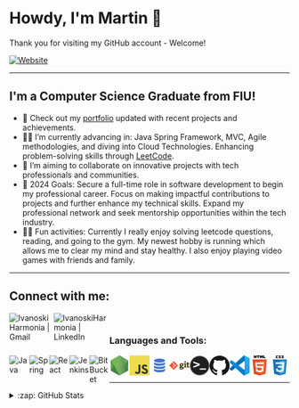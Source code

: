 # Howdy, I'm Martin 👋

Thank you for visiting my GitHub account - Welcome!

[![Website](https://img.shields.io/website?label=Portfolio&style=for-the-badge&url=https%3A%2F%2Fcodestackr.com)](https://ivanoskiharmonia.github.io/MartinIvanoski-Portfolio/)

---

## I'm a Computer Science Graduate from FIU!

- 🔭 Check out my [portfolio][website] updated with recent projects and achievements.
- 👨‍💻 I’m currently advancing in: Java Spring Framework, MVC, Agile methodologies, and diving into Cloud Technologies. Enhancing problem-solving skills through [LeetCode][leetcode].
- 👯 I’m aiming to collaborate on innovative projects with tech professionals and communities.
- 🥅 2024 Goals: Secure a full-time role in software development to begin my professional career. Focus on making impactful contributions to projects and further enhance my technical skills. Expand my professional network and seek mentorship opportunities within the tech industry.
- 🏃‍♂️ Fun activities: Currently I really enjoy solving leetcode questions, reading, and going to the gym. My newest hobby is running which allows me to clear my mind and stay healthy. I also enjoy playing video games with friends and family.

---

## Connect with me:

[<img align="left" alt="IvanoskiHarmonia | Gmail" width="80px" src="https://img.shields.io/badge/Gmail-D14836?style=for-the-badge&logo=gmail&logoColor=white" />][gmail]
[<img align="left" alt="IvanoskiHarmonia | LinkedIn" width="100px" src="https://img.shields.io/badge/LinkedIn-0077B5?style=for-the-badge&logo=linkedin&logoColor=white" />][linkedin]

<br />

### Languages and Tools:

<img align="left" alt="Java" width="36px" src="https://brandslogos.com/wp-content/uploads/images/large/java-logo-1.png" /> 
<img align="left" alt="Spring" width="36px" src="https://brandslogos.com/wp-content/uploads/images/large/spring-logo.png" />
<img align="left" alt="React" width="36px" src="https://brandslogos.com/wp-content/uploads/images/large/react-logo.png" />
<img align="left" alt="Jenkins" width="36px" src="https://brandslogos.com/wp-content/uploads/images/large/jenkins-logo-1.png" />
<img align="left" alt="BitBucket" width="36px" src="https://brandslogos.com/wp-content/uploads/images/large/bitbucket-logo-1.png" />
<img align="left" alt="Node.js" width="36px" src="https://raw.githubusercontent.com/github/explore/80688e429a7d4ef2fca1e82350fe8e3517d3494d/topics/nodejs/nodejs.png" />
<img align="left" alt="JavaScript" width="36px" src="https://raw.githubusercontent.com/github/explore/80688e429a7d4ef2fca1e82350fe8e3517d3494d/topics/javascript/javascript.png" />
<img align="left" alt="SQL" width="36px" src="https://raw.githubusercontent.com/github/explore/80688e429a7d4ef2fca1e82350fe8e3517d3494d/topics/sql/sql.png" />
<img align="left" alt="Git" width="36px" src="https://raw.githubusercontent.com/github/explore/80688e429a7d4ef2fca1e82350fe8e3517d3494d/topics/git/git.png" />
<img align="left" alt="Terminal" width="36px" src="https://raw.githubusercontent.com/github/explore/80688e429a7d4ef2fca1e82350fe8e3517d3494d/topics/terminal/terminal.png" />
<img align="left" alt="GitHub" width="36px" src="https://raw.githubusercontent.com/github/explore/78df643247d429f6cc873026c0622819ad797942/topics/github/github.png" />
<img align="left" alt="Visual Studio Code" width="36px" src="https://raw.githubusercontent.com/github/explore/80688e429a7d4ef2fca1e82350fe8e3517d3494d/topics/visual-studio-code/visual-studio-code.png" />
<img align="left" alt="HTML5" width="36px" src="https://raw.githubusercontent.com/github/explore/80688e429a7d4ef2fca1e82350fe8e3517d3494d/topics/html/html.png" />
<img align="left" alt="CSS3" width="36px" src="https://raw.githubusercontent.com/github/explore/80688e429a7d4ef2fca1e82350fe8e3517d3494d/topics/css/css.png" />

<br />
<br />

---

<details>
  <summary>:zap: GitHub Stats</summary>

[![Martin's GitHub stats](https://github-readme-stats.vercel.app/api?username=ivanoskiharmonia)](https://github.com/ivanoskiHarmonia/github-readme-stats)

</details>

[website]: https://ivanoskiharmonia.github.io/MartinIvanoski-Portfolio/
[linkedin]: https://www.linkedin.com/in/martin-ivanoski-385843195/
[twitter]: https://twitter.com/Martin_Ivanoski
[gmail]: mailto:macohiho@gmail.com
[100DaysOfCode]: https://100daysofcode.com/
[adorned]: https://github.com/IvanoskiHarmonia/Adorned
[ffc]: https://github.com/freeCodeCamp/freeCodeCamp
[leetcode]: https://leetcode.com/problemset/all/

<!-- https://github.com/alexandresanlim/Badges4-README.md-Profile -->
